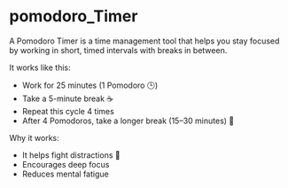 # pomodoro_Timer

A Pomodoro Timer is a time management tool that helps you stay focused by working in short, timed intervals with breaks in between.

It works like this:
  * Work for 25 minutes (1 Pomodoro 🕒)
  * Take a 5-minute break ☕
  * Repeat this cycle 4 times
  * After 4 Pomodoros, take a longer break (15–30 minutes) 🧘

Why it works:
  * It helps fight distractions 🧠
  * Encourages deep focus
  * Reduces mental fatigue







